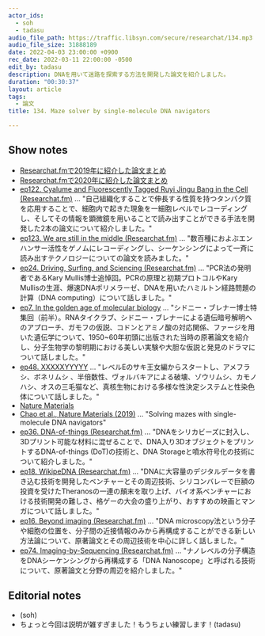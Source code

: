 ```yaml
---
actor_ids:
  - soh
  - tadasu
audio_file_path: https://traffic.libsyn.com/secure/researchat/134.mp3
audio_file_size: 31888189
date: 2022-04-03 23:00:00 +0900
rec_date: 2022-03-11 22:00:00 -0500
edit_by: tadasu
description: DNAを用いて迷路を探索する方法を開発した論文を紹介しました。
duration: "00:30:37"
layout: article
tags:
  - 論文
title: 134. Maze solver by single-molecule DNA navigators

---
```

## Show notes
- [Researchat.fmで2019年に紹介した論文まとめ](https://researchat.fm/blog/5/)
- [Researchat.fmで2020年に紹介した論文まとめ](https://researchat.fm/blog/10/)
- [ep122. Cyalume and Fluorescently Tagged Ruyi Jingu Bang in the Cell (Researchat.fm)](https://researchat.fm/episode/122) ... "自己組織化することで伸長する性質を持つタンパク質を応用することで、細胞内で起きた現象を一細胞レベルでレコーディングし、そしてその情報を顕微鏡を用いることで読み出すことができる手法を開発した2本の論文について紹介しました。"
- [ep123. We are still in the middle (Researchat.fm)](https://researchat.fm/episode/123) ... "数百種におよぶエンハンサー活性をゲノムにレコーディングし、シーケンシングによって一斉に読み出すテクノロジーについての論文を読みました。"
- [ep24. Driving, Surfing, and Sciencing (Researchat.fm)](https://researchat.fm/episode/24) ... "PCR法の発明者であるKary Mullis博士追悼回。PCRの原理と初期プロトコルやKary Mullisの生涯、爆速DNAポリメラーゼ、DNAを用いたハミルトン経路問題の計算（DNA computing）について話しました。"
- [ep7. In the golden age of molecular biology](https://researchat.fm/episode/7) ... "シドニー・ブレナー博士特集回（前半）。RNAタイクラブ、シドニー・ブレナーによる遺伝暗号解明へのアプローチ、ガモフの仮説、コドンとアミノ酸の対応関係、ファージを用いた遺伝学について、1950~60年初頭に出版された当時の原著論文を紹介し、分子生物学の黎明期における美しい実験や大胆な仮説と発見のドラマについて話しました。"
- [ep48. XXXXXYYYYY](https://researchat.fm/episode/48) ... "レベルEのサキ王女編からスタートし、アメフラシ、ボネリムシ 、半倍数性、ヴォルバキアによる破壊、ゾウリムシ、カモノハシ、オスの三毛猫など、真核生物における多様な性決定システムと性染色体について話しました。"
- [Nature Materials](https://www.nature.com/nmat/)
- [Chao et al., Nature Materials (2019)](https://www.nature.com/articles/s41563-018-0205-3) ... "Solving mazes with single-molecule DNA navigators"
- [ep36. DNA-of-things (Researchat.fm)](https://researchat.fm/episode/36) ... "DNAをシリカビーズに封入し、3Dプリント可能な材料に混ぜることで、DNA入り3DオブジェクトをプリントするDNA-of-things (DoT)の技術と、DNA Storageと噴水符号化の技術について紹介しました。"
- [ep18. WikipeDNA (Researchat.fm)](https://researchat.fm/episode/18) ... "DNAに大容量のデジタルデータを書き込む技術を開発したベンチャーとその周辺技術、シリコンバレーで巨額の投資を受けたTheranosの一連の顛末を取り上げ、バイオ系ベンチャーにおける技術開発の難しさ、格ゲーの大会の盛り上がり、おすすめの映画とマンガについて話しました。"
- [ep16. Beyond imaging (Researchat.fm)](https://researchat.fm/episode/16) ... "DNA microscopy法という分子や細胞の位置を、分子間の近接情報のみから再構成することができる新しい方法論について、原著論文とその周辺技術を中心に詳しく話しました。"
- [ep74. Imaging-by-Sequencing (Researchat.fm)](https://researchat.fm/episode/74) ... "ナノレベルの分子構造をDNAシーケンシングから再構成する「DNA Nanoscope」と呼ばれる技術について、原著論文と分野の周辺を紹介しました。"

## Editorial notes
- (soh)
- ちょっと今回は説明が雑すぎました！もうちょい練習します！(tadasu)


